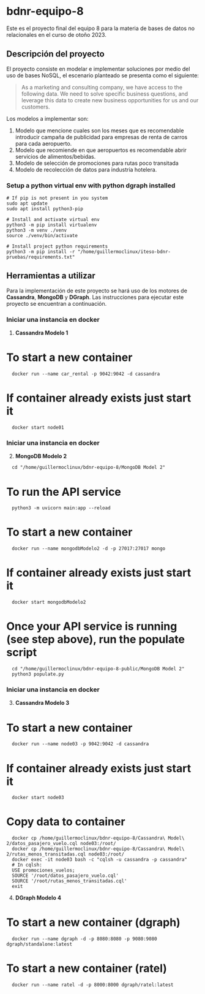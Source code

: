 # bdnr-equipo-8

Este es el proyecto final del equipo 8 para la materia de bases de datos no relacionales en el curso de otoño 2023.

## Descripción del proyecto

El proyecto consiste en modelar e implementar soluciones por medio del uso de bases NoSQL, el escenario planteado se presenta como el siguiente:

> As a marketing and consulting company, we have access to the following data. We need to solve specific business questions, and leverage this data to create new business opportunities for us and our customers.

Los modelos a implementar son:
1. Modelo que mencione cuales son los meses que es recomendable introducir campaña de publicidad para empresas de renta de carros para cada aeropuerto.
2. Modelo que recomiende en que aeropuertos es recomendable abrir servicios de alimentos/bebidas.
3. Modelo de selección de promociones para rutas poco transitada
4. Modelo de recolección de datos para industria hotelera.

### Setup a python virtual env with python dgraph installed
```
# If pip is not present in you system
sudo apt update
sudo apt install python3-pip

# Install and activate virtual env
python3 -m pip install virtualenv
python3 -m venv ./venv
source ./venv/bin/activate

# Install project python requirements
python3 -m pip install -r "/home/guillermoclinux/iteso-bdnr-pruebas/requirements.txt"
```

## Herramientas a utilizar

Para la implementación de este proyecto se hará uso de los motores de **Cassandra**, **MongoDB** y **DGraph**. Las instrucciones para ejecutar este proyecto se encuentran a continuación.

### Iniciar una instancia en docker
  1. **Cassandra Modelo 1**
  # To start a new container
  ``` 
    docker run --name car_rental -p 9042:9042 -d cassandra
  ```
# If container already exists just start it
  ```
    docker start node01
  ```

### Iniciar una instancia en docker
2. **MongoDB Modelo 2**
  ```
    cd "/home/guillermoclinux/bdnr-equipo-8/MongoDB Model 2"
  ```
# To run the API service
  ```
    python3 -m uvicorn main:app --reload
  ```
# To start a new container
  ```
    docker run --name mongodbModelo2 -d -p 27017:27017 mongo
  ```
# If container already exists just start it
  ```
    docker start mongodbModelo2
  ```
# Once your API service is running (see step above), run the populate script
  ```
    cd "/home/guillermoclinux/bdnr-equipo-8-public/MongoDB Model 2"
    python3 populate.py
  ```

### Iniciar una instancia en docker

  3. **Cassandra Modelo 3**
  # To start a new container
  ```
    docker run --name node03 -p 9042:9042 -d cassandra
  ```

  # If container already exists just start it
  ```
    docker start node03
  ```
  # Copy data to container
  ```
    docker cp /home/guillermoclinux/bdnr-equipo-8/Cassandra\ Model\ 2/datos_pasajero_vuelo.cql node03:/root/
    docker cp /home/guillermoclinux/bdnr-equipo-8/Cassandra\ Model\ 2/rutas_menos_transitadas.cql node03:/root/
    docker exec -it node03 bash -c "cqlsh -u cassandra -p cassandra"
    # In cqlsh:
    USE promociones_vuelos;
    SOURCE '/root/datos_pasajero_vuelo.cql'
    SOURCE '/root/rutas_menos_transitadas.cql'
    exit
  ```


4. **DGraph Modelo 4**
# To start a new container (dgraph)
```
  docker run --name dgraph -d -p 8080:8080 -p 9080:9080  dgraph/standalone:latest
```
# To start a new container (ratel)
```
  docker run --name ratel -d -p 8000:8000 dgraph/ratel:latest
```

